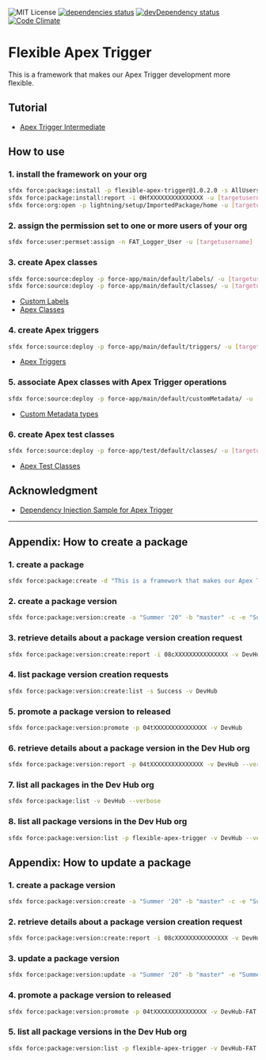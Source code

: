 ![MIT License](http://img.shields.io/badge/license-MIT-blue.svg?style=flat)
[![dependencies status](https://david-dm.org/takahitomiyamoto/flexible-apex-trigger.svg)](https://david-dm.org/takahitomiyamoto/flexible-apex-trigger)
[![devDependency status](https://david-dm.org/takahitomiyamoto/flexible-apex-trigger/dev-status.svg)](https://david-dm.org/takahitomiyamoto/flexible-apex-trigger#info=devDependencies)
[![Code Climate](https://codeclimate.com/github/takahitomiyamoto/flexible-apex-trigger.svg)](https://codeclimate.com/github/takahitomiyamoto/flexible-apex-trigger)

# Flexible Apex Trigger

This is a framework that makes our Apex Trigger development more flexible.

## Tutorial

- [Apex Trigger Intermediate](https://takahitomiyamoto.github.io/apex-trigger-intermediate/)

## How to use

### 1. install the framework on your org

```sh
sfdx force:package:install -p flexible-apex-trigger@1.0.2.0 -s AllUsers -u [targetusername]
sfdx force:package:install:report -i 0HfXXXXXXXXXXXXXXX -u [targetusername]
sfdx force:org:open -p lightning/setup/ImportedPackage/home -u [targetusername]
```

### 2. assign the permission set to one or more users of your org

```sh
sfdx force:user:permset:assign -n FAT_Logger_User -u [targetusername]
```

### 3. create Apex classes

```sh
sfdx force:source:deploy -p force-app/main/default/labels/ -u [targetusername]
sfdx force:source:deploy -p force-app/main/default/classes/ -u [targetusername]
```

- [Custom Labels](https://github.com/takahitomiyamoto/flexible-apex-trigger/tree/master/force-app/main/default/labels)
- [Apex Classes](https://github.com/takahitomiyamoto/flexible-apex-trigger/tree/master/force-app/main/default/classes)

### 4. create Apex triggers

```sh
sfdx force:source:deploy -p force-app/main/default/triggers/ -u [targetusername]
```

- [Apex Triggers](https://github.com/takahitomiyamoto/flexible-apex-trigger/tree/master/force-app/main/default/triggers)

### 5. associate Apex classes with Apex Trigger operations

```sh
sfdx force:source:deploy -p force-app/main/default/customMetadata/ -u [targetusername]
```

- [Custom Metadata types](https://github.com/takahitomiyamoto/flexible-apex-trigger/tree/master/force-app/main/default/customMetadata)

### 6. create Apex test classes

```sh
sfdx force:source:deploy -p force-app/test/default/classes/ -u [targetusername]
```

- [Apex Test Classes](https://github.com/takahitomiyamoto/flexible-apex-trigger/tree/master/force-app/test/default/classes)

## Acknowledgment

- [Dependency Injection Sample for Apex Trigger](https://github.com/takahitomiyamoto/di-sample-apex-trigger)

---

## Appendix: How to create a package

### 1. create a package

```sh
sfdx force:package:create -d "This is a framework that makes our Apex Trigger development more flexible." -e -n "flexible-apex-trigger" -r force-app-fat -t Unlocked -v DevHub
```

### 2. create a package version

```sh
sfdx force:package:version:create -a "Summer '20" -b "master" -c -e "Summer '20 (API version 49.0)" -f config/project-scratch-def.json -n 1.0.0.0 -p 0HoXXXXXXXXXXXXXXX -t v49.0 -v DevHub -x --postinstallurl "https://github.com/takahitomiyamoto/flexible-apex-trigger" --releasenotesurl "https://github.com/takahitomiyamoto/flexible-apex-trigger/releases"
```

### 3. retrieve details about a package version creation request

```sh
sfdx force:package:version:create:report -i 08cXXXXXXXXXXXXXXX -v DevHub
```

### 4. list package version creation requests

```sh
sfdx force:package:version:create:list -s Success -v DevHub
```

### 5. promote a package version to released

```sh
sfdx force:package:version:promote -p 04tXXXXXXXXXXXXXXX -v DevHub
```

### 6. retrieve details about a package version in the Dev Hub org

```sh
sfdx force:package:version:report -p 04tXXXXXXXXXXXXXXX -v DevHub --verbose
```

### 7. list all packages in the Dev Hub org

```sh
sfdx force:package:list -v DevHub --verbose
```

### 8. list all package versions in the Dev Hub org

```sh
sfdx force:package:version:list -p flexible-apex-trigger -v DevHub --verbose
```

## Appendix: How to update a package

### 1. create a package version

```sh
sfdx force:package:version:create -a "Summer '20" -b "master" -c -e "Summer '20 (API version 49.0)" -f config/project-scratch-def.json -n 1.0.1.0 -p 0HoXXXXXXXXXXXXXXX -t v49.0 -v DevHub-FAT -x --postinstallurl "https://github.com/takahitomiyamoto/flexible-apex-trigger" --releasenotesurl "https://github.com/takahitomiyamoto/flexible-apex-trigger/releases"
```

### 2. retrieve details about a package version creation request

```sh
sfdx force:package:version:create:report -i 08cXXXXXXXXXXXXXXX -v DevHub-FAT
```

### 3. update a package version

```sh
sfdx force:package:version:update -a "Summer '20" -b "master" -e "Summer '20 (API version 49.0)" -p 04tXXXXXXXXXXXXXXX -t v49.0 -v DevHub-FAT
```

### 4. promote a package version to released

```sh
sfdx force:package:version:promote -p 04tXXXXXXXXXXXXXXX -v DevHub-FAT
```

### 5. list all package versions in the Dev Hub org

```sh
sfdx force:package:version:list -p flexible-apex-trigger -v DevHub-FAT --verbose
```
